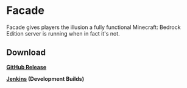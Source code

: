 # Facade

Facade gives players the illusion a fully functional Minecraft: Bedrock Edition server is running when in fact it's not.

Download
----------
__[GitHub Release](https://github.com/NukkitX/Facade/releases)__

__[Jenkins](https://ci.nukkitx.com/job/NukkitX/job/Facade/job/master) (Development Builds)__